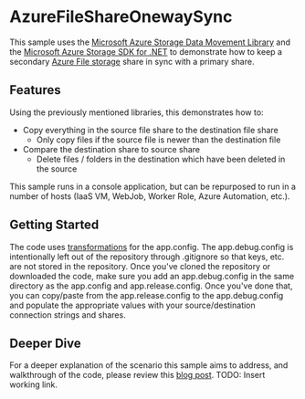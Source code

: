 # AzureFileShareOnewaySync

This sample uses the [Microsoft Azure Storage Data Movement Library](https://github.com/Azure/azure-storage-net-data-movement) and the [
Microsoft Azure Storage SDK for .NET](https://github.com/Azure/azure-storage-net) to demonstrate how to keep a secondary [Azure File storage](https://azure.microsoft.com/en-us/services/storage/files/) share in sync with a primary share.

## Features

Using the previously mentioned libraries, this demonstrates how to:

- Copy everything in the source file share to the destination file share
  - Only copy files if the source file is newer than the destination file
- Compare the destination share to source share
    - Delete files / folders in the destination which have been deleted in the source

This sample runs in a console application, but can be repurposed to run in a number of hosts (IaaS VM, WebJob, Worker Role, Azure Automation, etc.). 
## Getting Started

The code uses [transformations](https://msdn.microsoft.com/en-us/library/dd465326(VS.100).aspx) for the app.config.  The app.debug.config is intentionally left out of the repository through .gitignore so that keys, etc. are not stored in the repository.  Once you've cloned the repository or downloaded the code, make sure you add an app.debug.config in the same directory as the app.config and app.release.config.  Once you've done that, you can copy/paste from the app.release.config to the app.debug.config and populate the appropriate values with your source/destination connection strings and shares.

## Deeper Dive 

For a deeper explanation of the scenario this sample aims to address, and walkthrough of the code, please review this [blog post](http://blogs.msdn.com/devkeydet).  TODO: Insert working link.